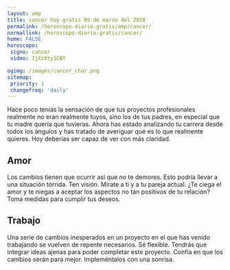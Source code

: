 ```yaml
---
layout: amp
title: cancer hoy gratis 09 de marzo del 2018 
permalink: /horoscopo-diario-gratis/amp/cancer/
normallink: /horoscopo-diario-gratis/cancer/
home: FALSE
horoscopo:
 signo: cancer
 video: IjXzXty1CBY

ogimg: /images/cancer_char.png
sitemap:
 priority: 1
 changefreq: 'daily'
---
```



Hace poco tenías la sensación de que tus proyectos profesionales realmente no eran realmente tuyos, sino los de tus padres, en especial que tu madre quería que tuvieras. Ahora has estado analizando tu carrera desde todos los ángulos y has tratado de averiguar qué es lo que realmente quieres. Hoy deberías ser capaz de ver con más claridad.

## Amor

Los cambios tienen que ocurrir así que no te demores. Esto podría llevar a una situación tórrida. Ten visión. Mírate a ti y a tu pareja actual. ¿Te ciega el amor y te niegas a aceptar los aspectos no tan positivos de tu relación? Toma medidas para cumplir tus deseos.

## Trabajo

Una serie de cambios inesperados en un proyecto en el que has venido trabajando se vuelven de repente necesarios. Sé flexible. Tendrás que integrar ideas ajenas para poder completar este proyecto. Confía en que los cambios serán para mejor. Impleméntalos con una sonrisa.